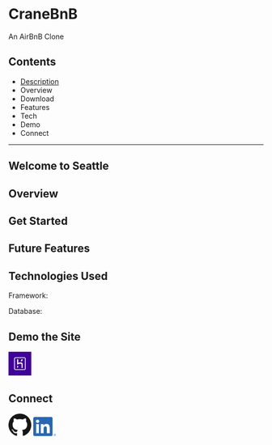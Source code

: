 # CraneBnB

An AirBnB Clone

## Contents

- <a href="https://github.com/kevinlongboy/AirBnB/blob/main/README.md#welcome-to-seattle" alt="Description of CraneBnB API">Description</a>
- Overview
- Download
- Features
- Tech
- Demo
- Connect

---

## Welcome to Seattle

## Overview

## Get Started

## Future Features

## Technologies Used

Framework:

Database:

## Demo the Site

<a href="https://kl-airbnb.herokuapp.com/"><img vertical-align="middle" alt="CraneBnB Live Site hosted via Heroku" width="45px" src="assets/social-media-branding/heroku-logo.jpg"/></a>

## Connect

<a href="https://github.com/kevinlongboy"><img vertical-align="middle" alt="Developer's GitHub Page" width="45px" src="assets/social-media-branding/github-logo.png"/></a>
<a href="https://www.linkedin.com/in/kevinlongboy/"><img vertical-align="middle" alt="Developer's LinkedIn Page" width="45px" src="assets/social-media-branding/linkedin-logo.png"/></a>
